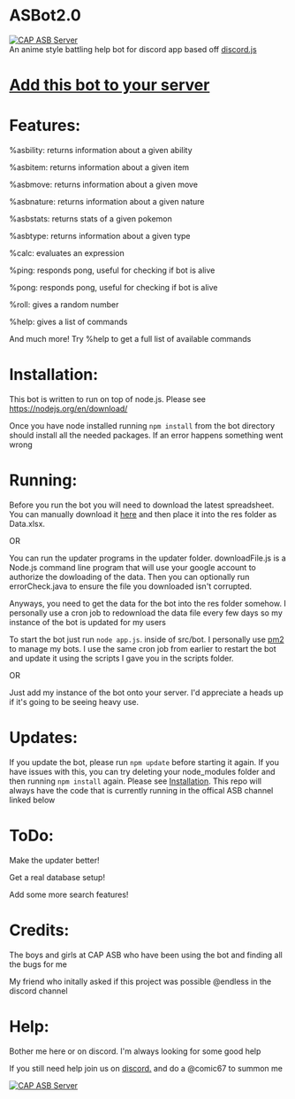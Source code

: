 # ASBot2.0

[![CAP ASB Server](https://discordapp.com/api/guilds/279841934405664769/embed.png)](https://discord.gg/SBvnyzf) <br />
An anime style battling help bot for discord app based off <a href="https://github.com/hydrabolt/discord.js/">discord.js</a>

# <a href="http://bit.ly/2l0H4EB">Add this bot to your server</a>

# Features:

%asbility: returns information about a given ability

%asbitem: returns information about a given item

%asbmove: returns information about a given move

%asbnature: returns information about a given nature

%asbstats: returns stats of a given pokemon

%asbtype: returns information about a given type

%calc: evaluates an expression

%ping: responds pong, useful for checking if bot is alive

%pong: responds pong, useful for checking if bot is alive

%roll: gives a random number

%help: gives a list of commands

And much more! Try %help to get a full list of available commands

# Installation:

This bot is written to run on top of node.js. Please see https://nodejs.org/en/download/

Once you have node installed running `npm install` from the bot directory should install all the needed packages. If an error happens something went wrong


# Running:

Before you run the bot you will need to download the latest spreadsheet. You can manually download it <a href="https://docs.google.com/spreadsheets/d/1RlsjFgpQGSZPGtwaUL33g0zHN888-iveQPKSVgFII-M/edit#gid=0">here</a> and then place it into the res folder as Data.xlsx.

OR

You can run the updater programs in the updater folder. downloadFile.js is a Node.js command line program that will use your google account to authorize the dowloading of the data.
Then you can optionally run errorCheck.java to ensure the file you downloaded isn't corrupted.

Anyways, you need to get the data for the bot into the res folder somehow. I personally use a cron job to redownload the data file every few days so my instance of the bot is updated for my users

To start the bot just run
`node app.js`.
inside of src/bot. I personally use <a href="https://github.com/Unitech/pm2">pm2</a> to manage my bots. I use the same cron job from earlier to restart the bot and update it using the scripts I gave you in the scripts folder.

OR

Just add my instance of the bot onto your server. I'd appreciate a heads up if it's going to be seeing heavy use. 

# Updates: 

If you update the bot, please run `npm update` before starting it again. If you have
issues with this, you can try deleting your node_modules folder and then running
`npm install` again. Please see [Installation](#Installation). This repo will always have the code that is currently running in the offical ASB channel linked below

# ToDo:
Make the updater better!

Get a real database setup!

Add some more search features!

# Credits:

The boys and girls at CAP ASB who have been using the bot and finding all the bugs for me

My friend who initally asked if this project was possible @endless in the discord channel

# Help: 

Bother me here or on discord. I'm always looking for some good help

If you still need help join us on [discord.](https://discord.gg/SBvnyzf) and do a @comic67 to summon me

[![CAP ASB Server](https://discordapp.com/api/guilds/279841934405664769/embed.png?style=banner2)](https://discord.gg/SBvnyzf)


